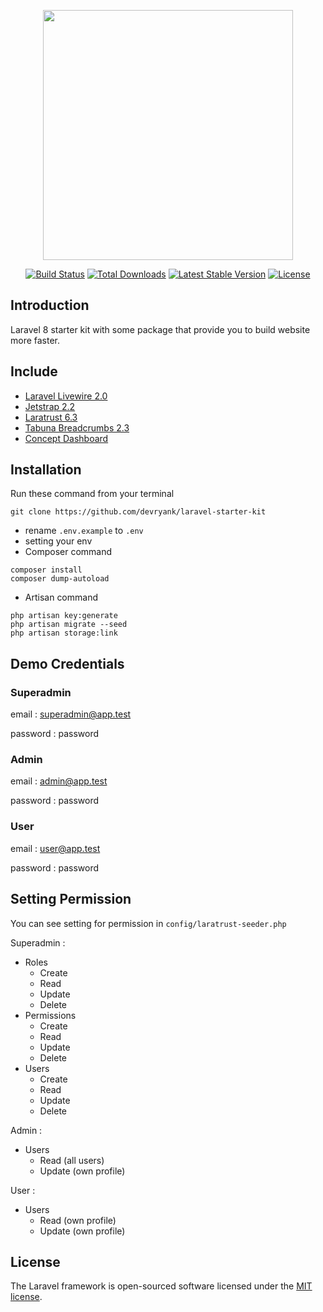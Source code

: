 <p align="center"><a href="https://laravel.com" target="_blank"><img src="https://raw.githubusercontent.com/laravel/art/master/logo-lockup/5%20SVG/2%20CMYK/1%20Full%20Color/laravel-logolockup-cmyk-red.svg" width="400"></a></p>

<p align="center">
<a href="https://travis-ci.org/laravel/framework"><img src="https://travis-ci.org/laravel/framework.svg" alt="Build Status"></a>
<a href="https://packagist.org/packages/laravel/framework"><img src="https://img.shields.io/packagist/dt/laravel/framework" alt="Total Downloads"></a>
<a href="https://packagist.org/packages/laravel/framework"><img src="https://img.shields.io/packagist/v/laravel/framework" alt="Latest Stable Version"></a>
<a href="https://packagist.org/packages/laravel/framework"><img src="https://img.shields.io/packagist/l/laravel/framework" alt="License"></a>
</p>

## Introduction
Laravel 8 starter kit with some package that provide you to build website more faster. 

## Include
- <a href="https://laravel-livewire.com/">Laravel Livewire 2.0</a>
- <a href="https://github.com/nascent-africa/jetstrap">Jetstrap 2.2</a>
- <a href="https://laratrust.santigarcor.me/">Laratrust 6.3</a>
- <a href="https://github.com/tabuna/breadcrumbs">Tabuna Breadcrumbs 2.3</a>
- <a href="https://github.com/puikinsh/concept">Concept Dashboard</a>


## Installation
Run these command from your terminal 
```
git clone https://github.com/devryank/laravel-starter-kit
```
- rename ``.env.example`` to ``.env``
- setting your env
- Composer command
```
composer install
composer dump-autoload
```
- Artisan command
```
php artisan key:generate
php artisan migrate --seed
php artisan storage:link
```

## Demo Credentials
### Superadmin
email : superadmin@app.test

password : password

### Admin
email : admin@app.test

password : password

### User
email : user@app.test

password : password

## Setting Permission
You can see setting for permission in ``config/laratrust-seeder.php``

Superadmin :
- Roles
  - Create
  - Read
  - Update
  - Delete
- Permissions
  - Create
  - Read
  - Update
  - Delete
- Users
  - Create
  - Read
  - Update
  - Delete

Admin :
- Users
  - Read (all users)
  - Update (own profile)

User :
- Users 
  - Read (own profile)
  - Update (own profile)

## License

The Laravel framework is open-sourced software licensed under the [MIT license](https://opensource.org/licenses/MIT).